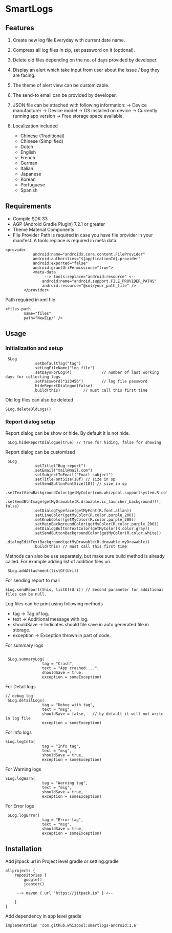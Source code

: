 # SmartLogs

## Features

1. Create new log file Everyday with current date name.
2. Compress all log files in zip, set password on it (optional).
3. Delete old files depending on the no. of days provided by developer.
4. Display an alert which take input from user about the issue / bug they are facing.
5. The theme of alert view can be customizable.
6. The send-to email can be provided by developer.
7. JSON file can be attached with following information: -> Device manufacturer -> Device model -> OS installed on device -> Currently running app version -> Free storage space available.
8. Localization included

    * Chinese (Traditional)
    * Chinese (Simplified)
    * Dutch
    * English
    * French
    * German
    * Italian
    * Japanese
    * Korean
    * Portuguese
    * Spanish
    

## Requirements

* Compile SDK 33
* AGP (Android Gradle Plugin) 7.2.1 or greater
* Theme Material Components
* File Provider Path is required in case you have file provider in your manifest. A tools:replace is required in meta data.
    
```
<provider
            android:name="androidx.core.content.FileProvider"
            android:authorities="${applicationId}.provider"
            android:exported="false"
            android:grantUriPermissions="true">
            <meta-data
                 --> tools:replace="android:resource" <--
                android:name="android.support.FILE_PROVIDER_PATHS"
                android:resource="@xml/your_path_file" />
        </provider>

```

Path required in xml file

```
<files-path
        name="files"
        path="NewZip/" />
```

## Usage

### Initialization and setup

```
 SLog
            .setDefaultTag("tag")
            .setLogFileName("log file")
            .setDaysForLog(4)             // number of last working days for collecting logs
            .setPassword("123456")        // log file password
            .hideReportDialogue(false)
            .build(this)          // must call this first time

```


Old log files can also be deleted

```
SLog.deleteOldLogs()
```

### Report dialog setup

Report dialog can be show or hide. By default it is not hide.

```
 SLog.hideReportDialogue(true) // true for hiding, false for showing
```


Report dialog can be customized

```
 SLog
            .setTitle("Bug report")
            .setEmail("mail@mail.com")
            .setSubjectToEmail("Email subject")
            .setTitleFontSize(18f) // size in sp
            .setSendButtonFontSize(18f) // size in sp
            .setTextViewBackgroundColor(getMyColor(com.whizpool.supportsystem.R.color.gray))
            .setSendBtnImage(getMyDrawable(R.drawable.ic_launcher_background)!!, false)
            .setDialogTypeface(getMyFont(R.font.allan))
            .setLineColor(getMyColor(R.color.purple_200))
            .setKnobColor(getMyColor(R.color.purple_200))
            .setMainBackgroundColor(getMyColor(R.color.purple_200))
            .setDialogButtonTextColor(getMyColor(R.color.gray))
            .setSendButtonBackgroundColor(getMyColor(R.color.white))
            .dialogEditTextBackground(getMyDrawable(R.drawable.myDrawable))
            .build(this) // must call this first time
```


Methods can also be use separately, but make sure build method is already called.
For example adding list of addition files uri.

```
 SLog.addAttachment(listOf(Uri))
```


For sending report to mail

```
SLog.sendReport(this, listOf(Uri)) // Second parameter for additional files can be null.
```


Log files can be print using following methods

* tag -> Tag of log.
* text -> Additional message with log.
* shouldSave -> Indicates should file save in auto generated file in storage.
* exception -> Exception thrown in part of code.

For summary logs

```

 SLog.summaryLog( 
                tag = "Crash",
                text = "App crashed....",
                shouldSave = true,
                exception = someException)
```

For Detail logs

```
// debug log
 SLog.detailLogs(
                tag = "Debug with tag",
                text = "msg",
                shouldSave = false,   // by default it will not write in log file
                exception = someException)
```

For Info logs

```
SLog.logInfo(
                tag = "Info tag",
                text = "msg",
                shouldSave = true,
                exception = someException)
```

For Warning logs

```
SLog.logWarn(
                tag = "Warning tag",
                text = "msg",
                shouldSave = true,
                exception = someException)
```

For Error logs

```
 SLog.logError(
                tag = "Error tag",
                text = "msg",
                shouldSave = true,
                exception = someException)
```

## Installation
Add jitpack url in Project level gradle or setting.gradle

```
allprojects {
    repositories {
        google()
        jcenter()
        
     --> maven { url "https://jitpack.io" } <--
       
    }
}
```

Add dependency in app level gradle

```
implementation 'com.github.whizpool:smartlogs-android:1.6'
```
